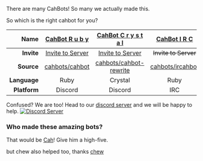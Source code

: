 There are many CahBots! So many we actually made this.

So which is the right cahbot for you?

Name | [CahBot R u b y](http://ruby.cahbot.pro) | [CahBot C r y s t a l](http://crystal.cahbot.pro) | [CahBot I R C](http://ir.cahbot.pro)
---:|:---------------:|:-----------:|:---------:
**Invite** | [Invite to Server](https://ruby.cahbot.pro/invite) | [Invite to Server](https://crystal.cahbot.pro/invite) | ~~Invite to Server~~
**Source** | [cahbots/cahbot](http://github.com/cahbots/cahbot) | [cahbots/cahbot-rewrite](http://github.com/cahbots/cahbot-rewrite) | [cahbots/ircahbot](http://github.com/cahbots/ircahbot)
**Language** | Ruby | Crystal | Ruby
**Platform** | Discord | Discord | IRC

Confused? We are too! Head to our [discord server](https://discord.gg/cWmvfmz) and we will be happy to help.
[![Discord Server](https://discordapp.com/api/guilds/252196054101917696/embed.png?style=banner3)](https://discord.gg/cWmvfmz)


### Who made these amazing bots?

That would be [Cah](https://github.com/2003cah)! Give him a high-five.

but chew also helped too, thanks [chew](https://chew.pw)
